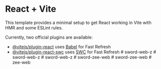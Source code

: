 # React + Vite

This template provides a minimal setup to get React working in Vite with HMR and some ESLint rules.

Currently, two official plugins are available:

- [@vitejs/plugin-react](https://github.com/vitejs/vite-plugin-react/blob/main/packages/plugin-react/README.md) uses [Babel](https://babeljs.io/) for Fast Refresh
- [@vitejs/plugin-react-swc](https://github.com/vitejs/vite-plugin-react-swc) uses [SWC](https://swc.rs/) for Fast Refresh
#   s w o r d - w e b - z  
 #   s w o r d - w e b - z  
 #   s w o r d - w e b - z  
 #   s w o r d - z e e - w e b  
 #   s w o r d - z e e - w e b  
 #   z e e - w e b  
 